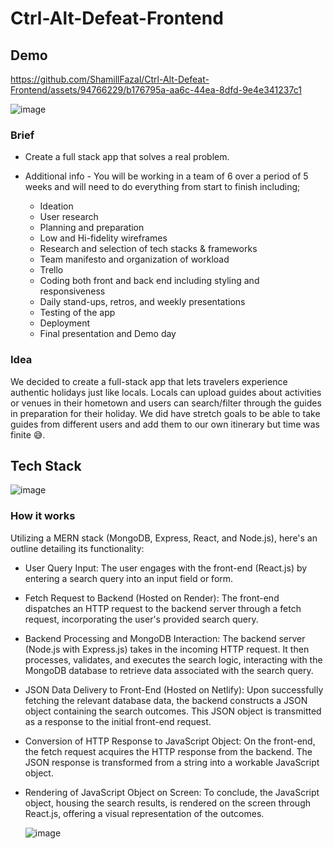 # Ctrl-Alt-Defeat-Frontend

## Demo ##


https://github.com/ShamillFazal/Ctrl-Alt-Defeat-Frontend/assets/94766229/b176795a-aa6c-44ea-8dfd-9e4e341237c1



![image](https://github.com/ShamillFazal/Ctrl-Alt-Defeat-Frontend/assets/94766229/6b18fcc7-9804-4405-b66c-595845b2d80f)


### Brief ###

- Create a full stack app that solves a real problem.
- Additional info - You will be working in a team of 6 over a period of 5 weeks and will need to do everything from start to finish including;

    - Ideation
    - User research
    - Planning and preparation
    - Low and Hi-fidelity wireframes
    - Research and selection of tech stacks & frameworks
    - Team manifesto and organization of workload
    - Trello
    - Coding both front and back end including styling and responsiveness
    - Daily stand-ups, retros, and weekly presentations
    - Testing of the app
    - Deployment
    - Final presentation and Demo day
 
### Idea ###

We decided to create a full-stack app that lets travelers experience authentic holidays just like locals. Locals can upload guides about activities or venues in their hometown and users can search/filter through the guides in preparation for their holiday. We did have stretch goals to be able to take guides from different users and add them to our own itinerary but time was finite 😅.


## Tech Stack ##


![image](https://github.com/ShamillFazal/Ctrl-Alt-Defeat-Frontend/assets/94766229/ec5c1c08-804f-4a6e-9feb-54c88be727cd)


### How it works ###

Utilizing a MERN stack (MongoDB, Express, React, and Node.js), here's an outline detailing its functionality:

- User Query Input: The user engages with the front-end (React.js) by entering a search query into an input field or form.

- Fetch Request to Backend (Hosted on Render): The front-end dispatches an HTTP request to the backend server through a fetch request, incorporating the user's provided 
  search query.

- Backend Processing and MongoDB Interaction: The backend server (Node.js with Express.js) takes in the incoming HTTP request. It then processes, validates, and executes the 
  search logic, interacting with the MongoDB database to retrieve data associated with the search query.

- JSON Data Delivery to Front-End (Hosted on Netlify): Upon successfully fetching the relevant database data, the backend constructs a JSON object containing the search 
  outcomes. This JSON object is transmitted as a response to the initial front-end request.

- Conversion of HTTP Response to JavaScript Object: On the front-end, the fetch request acquires the HTTP response from the backend. The JSON response is transformed from a 
  string into a workable JavaScript object.

- Rendering of JavaScript Object on Screen: To conclude, the JavaScript object, housing the search results, is rendered on the screen through React.js, offering a visual 
  representation of the outcomes.


  ![image](https://github.com/ShamillFazal/Ctrl-Alt-Defeat-Frontend/assets/94766229/1ab3318e-2431-492f-8414-4a8867741d28)











